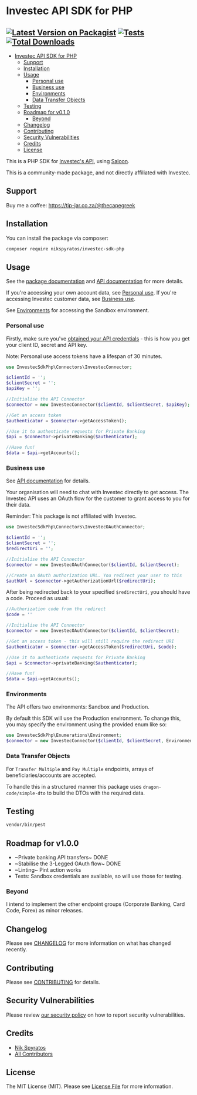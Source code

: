 # Investec API SDK for PHP

[![Latest Version on Packagist](https://img.shields.io/packagist/v/nikspyratos/investec-sdk-php.svg?style=flat-square)](https://packagist.org/packages/nikspyratos/investec-sdk-php)
[![Tests](https://img.shields.io/github/actions/workflow/status/nikspyratos/investec-sdk-php/run-tests-pest.yml?branch=main&label=tests&style=flat-square)](https://github.com/nikspyratos/investec-sdk-php/actions/workflows/run-tests-pest.yml)
[![Total Downloads](https://img.shields.io/packagist/dt/nikspyratos/investec-sdk-php.svg?style=flat-square)](https://packagist.org/packages/nikspyratos/investec-sdk-php)
---

<!-- TOC -->
* [Investec API SDK for PHP](#investec-api-sdk-for-php)
  * [Support](#support)
  * [Installation](#installation)
  * [Usage](#usage)
    * [Personal use](#personal-use)
    * [Business use](#business-use)
    * [Environments](#environments)
    * [Data Transfer Objects](#data-transfer-objects)
  * [Testing](#testing)
  * [Roadmap for v0.1.0](#roadmap-for-v010)
    * [Beyond](#beyond)
  * [Changelog](#changelog)
  * [Contributing](#contributing)
  * [Security Vulnerabilities](#security-vulnerabilities)
  * [Credits](#credits)
  * [License](#license)
<!-- TOC -->

This is a PHP SDK for [Investec's API](https://developer.investec.com/za/api-products/), using [Saloon](https://github.com/Sammyjo20/Saloon).

This is a community-made package, and not directly affiliated with Investec.

## Support

Buy me a coffee: https://tip-jar.co.za/@thecapegreek

## Installation

You can install the package via composer:

```bash
composer require nikspyratos/investec-sdk-php
```

## Usage

See the [package documentation](DOCUMENTATION.md) and [API documentation](https://developer.investec.com/za/api-products) for more details.

If you're accessing your own account data, see [Personal use](#personal-use). If you're accessing Investec customer data, see [Business use](#business-use).

See [Environments](#environments) for accessing the Sandbox environment.

### Personal use

Firstly, make sure you've [obtained your API credentials](https://offerzen.gitbook.io/programmable-banking-community-wiki/get-started/api-quick-start-guide#how-to-get-your-api-keys) - this is how you get your client ID, secret and API key.

Note: Personal use access tokens have a lifespan of 30 minutes.

```php
use InvestecSdkPhp\Connectors\InvestecConnector;

$clientId = '';
$clientSecret = '';
$apiKey = '';

//Initialise the API Connector
$connector = new InvestecConnector($clientId, $clientSecret, $apiKey);

//Get an access token
$authenticator = $connector->getAccessToken();

//Use it to authenticate requests for Private Banking
$api = $connector->privateBanking($authenticator);

//Have fun!
$data = $api->getAccounts();
```

### Business use

See [API documentation](https://developer.investec.com/za/api-products) for details.

Your organisation will need to chat with Investec directly to get access. The Investec API uses an OAuth flow for the customer to grant access to you for their data.

Reminder: This package is not affiliated with Investec.

```php
use InvestecSdkPhp\Connectors\InvestecOAuthConnector;

$clientId = '';
$clientSecret = '';
$redirectUri = '';

//Initialise the API Connector
$connector = new InvestecOAuthConnector($clientId, $clientSecret);

//Create an OAuth authorization URL. You redirect your user to this
$authUrl = $connector->getAuthorizationUrl($redirectUri);
```
After being redirected back to your specified `$redirectUri`, you should have a code. Proceed as usual:
```php
//Authorization code from the redirect
$code = ''

//Initialise the API Connector
$connector = new InvestecOAuthConnector($clientId, $clientSecret);

//Get an access token - this will still require the redirect URI
$authenticator = $connector->getAccessToken($redirectUri, $code);

//Use it to authenticate requests for Private Banking
$api = $connector->privateBanking($authenticator);

//Have fun!
$data = $api->getAccounts();
```

### Environments

The API offers two environments: Sandbox and Production.

By default this SDK will use the Production environment. To change this, you may specify the environment using the provided enum like so:

```php
use InvestecSdkPhp\Enumerations\Environment;
$connector = new InvestecConnector($clientId, $clientSecret, Environment::SANDBOX);
```

### Data Transfer Objects

For `Transfer Multiple` and `Pay Multiple` endpoints, arrays of beneficiaries/accounts are accepted.

To handle this in a structured manner this package uses `dragon-code/simple-dto` to build the DTOs with the required data.

## Testing

```bash
vendor/bin/pest
```

## Roadmap for v1.0.0

- ~Private banking API transfers~ DONE
- ~Stabilise the 3-Legged OAuth flow~ DONE
- ~Linting~ Pint action works
- Tests: Sandbox credentials are available, so will use those for testing.

### Beyond

I intend to implement the other endpoint groups (Corporate Banking, Card Code, Forex) as minor releases.

## Changelog

Please see [CHANGELOG](CHANGELOG.md) for more information on what has changed recently.

## Contributing

Please see [CONTRIBUTING](https://github.com/spatie/.github/blob/main/CONTRIBUTING.md) for details.

## Security Vulnerabilities

Please review [our security policy](../../security/policy) on how to report security vulnerabilities.

## Credits

- [Nik Spyratos](https://github.com/nikspyratos)
- [All Contributors](../../contributors)

## License

The MIT License (MIT). Please see [License File](LICENSE.md) for more information.
